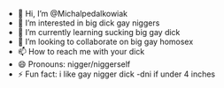 - 👋 Hi, I’m @Michalpedalkowiak
- 👀 I’m interested in big dick gay niggers
- 🌱 I’m currently learning sucking big gay dick
- 💞️ I’m looking to collaborate on big gay homosex
- 📫 How to reach me with your dick
- 😄 Pronouns: nigger/niggerself
- ⚡ Fun fact: i like gay nigger dick
 -dni if under 4 inches
  
